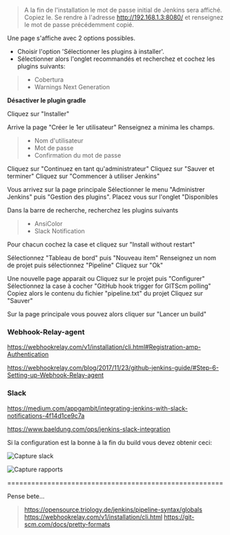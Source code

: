 > A la fin de l'installation le mot de passe initial de Jenkins sera affiché. Copiez le.
> Se rendre à l'adresse http://192.168.1.3:8080/ et renseignez le mot de passe précédemment copié.

Une page s'affiche avec 2 options possibles.
- Choisir l'option 'Sélectionner les plugins à installer'.
- Sélectionner alors l'onglet recommandés et recherchez  et cochez les plugins suivants:
>  - Cobertura
>  - Warnings Next Generation

**Désactiver le plugin gradle**

Cliquez sur "Installer"

Arrive la page "Créer le 1er utilisateur"
Renseignez a minima les champs.
> - Nom d'utilisateur
> - Mot de passe
> - Confirmation du mot de passe

Cliquez sur "Continuez en tant qu'administrateur"
Cliquez sur "Sauver et terminer"
Cliquez sur "Commencer à utiliser Jenkins"

Vous arrivez sur la page principale
Sélectionner le menu "Administrer Jenkins" puis "Gestion des plugins". Placez vous sur l'onglet "Disponibles

Dans la barre de recherche, recherchez les plugins suivants
>  - AnsiColor
>  - Slack Notification

Pour chacun cochez la case et cliquez sur "Install without restart"

Sélectionnez "Tableau de bord" puis "Nouveau item"
Renseignez un nom de projet puis sélectionnez "Pipeline"
Cliquez sur "Ok"

Une nouvelle page apparait
ou Cliquez sur le projet puis "Configurer"
Sélectionnez la case à cocher "GitHub hook trigger for GITScm polling"
Copiez alors le contenu du fichier "pipeline.txt" du projet
Cliquez sur "Sauver"

Sur la page principale vous pouvez alors cliquer sur "Lancer un build"

### Webhook-Relay-agent

https://webhookrelay.com/v1/installation/cli.html#Registration-amp-Authentication

https://webhookrelay.com/blog/2017/11/23/github-jenkins-guide/#Step-6-Setting-up-Webhook-Relay-agent

### Slack

https://medium.com/appgambit/integrating-jenkins-with-slack-notifications-4f14d1ce9c7a

https://www.baeldung.com/ops/jenkins-slack-integration


Si la configuration est la bonne à la fin du build vous devez obtenir ceci:

![Capture slack](capture.png)

![Capture rapports](rapports.png)

======================================================

Pense bete...
> https://opensource.triology.de/jenkins/pipeline-syntax/globals
> https://webhookrelay.com/v1/installation/cli.html
> https://git-scm.com/docs/pretty-formats
